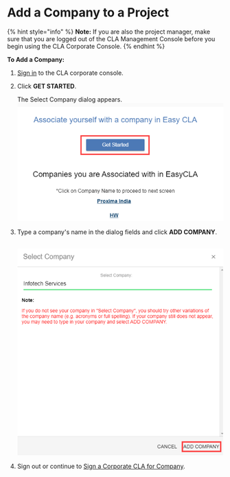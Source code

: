 # Add a Company to a Project

{% hint style="info" %}
**Note:** If you are also the project manager, make sure that you are logged out of the CLA Management Console before you begin using the CLA Corporate Console.
{% endhint %}

**To Add a Company:**

1. ​[Sign in](sign-in-to-the-cla-corporate-console.md) to the CLA corporate console.
2. Click **GET STARTED**.

   The Select Company dialog appears.  
    ![](../../.gitbook/assets/add-company-get-started.png) 

3. Type a company's name in the dialog fields and click **ADD COMPANY**.

   ​​ ![](../../.gitbook/assets/add-company-add-company.png)

4. Sign out or continue to [Sign a Corporate CLA for Company](sign-a-corporate-cla-for-company.md).



